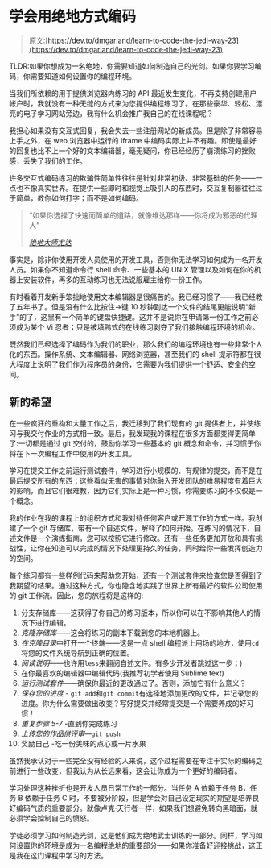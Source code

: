 # 学会用绝地方式编码

> 原文:[https://dev.to/dmgarland/learn-to-code-the-jedi-way-23](https://dev.to/dmgarland/learn-to-code-the-jedi-way-23)

TLDR:如果你想成为一名绝地，你需要知道如何制造自己的光剑。如果你要学习编码，你需要知道如何设置你的编程环境。

当我们所依赖的用于提供浏览器内练习的 API 最近发生变化，不再支持创建用户帐户时，我就没有一种无缝的方式来为您提供编程练习了。在那些豪华、轻松、漂亮的电子学习网站旁边，我有什么机会推广我自己的在线课程呢？

我担心如果没有交互式回复，我会失去一些注册网站的新成员。但是除了非常容易上手之外，在 web 浏览器中运行的 iframe 中编码实际上并不有趣。即使是最好的回复也比不上一个好的文本编辑器，毫无疑问，你已经经历了崩溃练习的挫败感，丢失了我们的工作。

许多交互式编码练习的欺骗性简单性往往是针对非常初级、非常基础的任务——一点也不像真实世界。在提供一些即时和视觉上吸引人的东西时，交互复制器往往过于简单，教你如何打字；而不是如何编码。

> “如果你选择了快速而简单的道路，就像维达那样——你将成为邪恶的代理人”
> 
> <cite>[绝地大师尤达](http://www.yodaquotes.net/if-you-end-your-training-now-if-you-choose-the-quick-and-easy-path-as-vader-did-you-will-become-an-agent-of-evil/)</cite>

事实是，除非你使用开发人员使用的开发工具，否则你无法学习如何成为一名开发人员。如果你不知道命令行 shell 命令、一些基本的 UNIX 管理以及如何在你的机器上安装软件，再多的互动练习也无法说服雇主给你一份工作。

有时看着开发新手笨拙地使用文本编辑器是很痛苦的。我已经习惯了——我已经教了五年书了。但是没有什么比按住→键 10 秒钟到达一个文件的结尾更能说明“新手”的了，这里有一个简单的键盘快捷键。这并不是说你在申请第一份工作之前必须成为某个 Vi 忍者；只是被填鸭式的在线练习剥夺了我们接触编程环境的机会。

既然我们已经选择了编码作为我们的职业，那么我们的编程环境也有一些非常个人化的东西。操作系统、文本编辑器、网络浏览器，甚至我们的 shell 提示符都在很大程度上说明了我们作为程序员的身份，它需要为我们提供一个舒适、安全的空间。

## 新的希望

在一些疯狂的重构和大量工作之后，我迁移到了我们现有的 git 提供者上，并使练习与我交付作业的方式相一致。最后，我发现我的课程在很多方面都变得更简单了:一切都是通过 git 交付的，鼓励你学习一些基本的 git 概念和命令，并习惯于你将在下一次编程工作中使用的开发工具。

学习在提交工作之前运行测试套件，学习进行小规模的、有规律的提交，而不是在最后提交所有的东西；这些看似无害的事情对你融入开发团队的难易程度有着巨大的影响，而且它们很难教，因为它们实际上是一种习惯，你需要练习的不仅仅是一个概念。

我的作业在我的课程上的组织方式和我对待任何客户或开源工作的方式一样。我创建了一个 git 存储库，带有一个自述文件，解释了如何开始。在练习的情况下，自述文件是一个演练指南，您可以按照它进行修改。还有一些任务更加开放和具有挑战性，让你在知道可以完成的情况下处理更持久的任务，同时给你一些发挥创造力的空间。

每个练习都有一些样例代码来帮助您开始，还有一个测试套件来检查您是否得到了我期望的结果。通过这种方式，你也隐含地实践了世界上所有最好的软件公司使用的 git 工作流。因此，您的旅程将是这样的:

1.  分支存储库——这获得了你自己的练习版本，所以你可以在不影响其他人的情况下进行编辑。
2.  *克隆存储库*——这会将练习的副本下载到您的本地机器上。
3.  *在克隆目录*中打开一个终端——这是一点 shell 编程派上用场的地方，使用`cd`将您的文件系统导航到正确的位置。
4.  *阅读说明*——也许用`less`来翻阅自述文件。有多少开发者跳过这一步；)
5.  在你最喜欢的编辑器中编辑代码(我推荐初学者使用 Sublime text)
6.  *运行测试套件*——确保你最近的更改通过了。否则，添加它有什么意义？
7.  *保存您的进度* - `git add`和`git commit`有选择地添加更改的文件，并记录您的进度。你为什么需要做出改变？写好提交并经常提交是一个需要养成的好习惯！
8.  *重复步骤 5-7* -直到你完成练习
9.  *上传您的作品供评审*—`git push`
10.  奖励自己 -吃一份美味的点心或一片水果

虽然我承认对于一些完全没有经验的人来说，这个过程需要在专注于实际的编码之前进行一些改变，但我认为从长远来看，这会让你成为一个更好的编码者。

学习处理这种挫折也是开发人员日常工作的一部分。当任务 A 依赖于任务 B，任务 B 依赖于任务 C 时，不要被分阶段，但是学会对自己设定现实的期望是培养良好编码气质的重要部分。就像卢克·天行者一样，如果我们想避免转向黑暗面，就必须学会控制自己的愤怒。

学徒必须学习如何制造光剑，这是他们成为绝地武士训练的一部分。同样，学习如何设置你的环境是成为一名编程绝地的重要部分——如果你准备好迎接挑战，这正是我在这门课程中学习的方法。